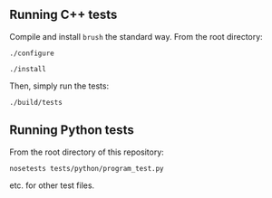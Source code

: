 ## Running C++ tests

Compile and install `brush` the standard way. From the root directory:

`./configure`

`./install`

Then, simply run the tests:

`./build/tests`

## Running Python tests

From the root directory of this repository:

`nosetests tests/python/program_test.py`

etc. for other test files.